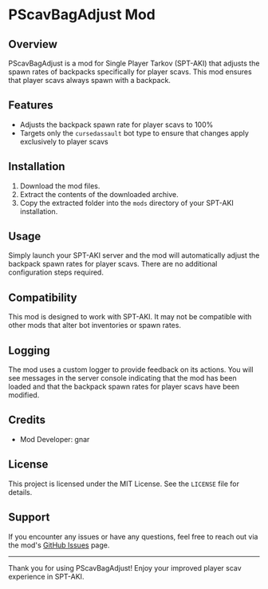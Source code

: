 # PScavBagAdjust Mod

## Overview

PScavBagAdjust is a mod for Single Player Tarkov (SPT-AKI) that adjusts the spawn rates of backpacks specifically for player scavs. This mod ensures that player scavs always spawn with a backpack.

## Features

- Adjusts the backpack spawn rate for player scavs to 100%
- Targets only the `cursedassault` bot type to ensure that changes apply exclusively to player scavs

## Installation

1. Download the mod files.
2. Extract the contents of the downloaded archive.
3. Copy the extracted folder into the `mods` directory of your SPT-AKI installation.

## Usage

Simply launch your SPT-AKI server and the mod will automatically adjust the backpack spawn rates for player scavs. There are no additional configuration steps required.

## Compatibility

This mod is designed to work with SPT-AKI. It may not be compatible with other mods that alter bot inventories or spawn rates.

## Logging

The mod uses a custom logger to provide feedback on its actions. You will see messages in the server console indicating that the mod has been loaded and that the backpack spawn rates for player scavs have been modified.

## Credits

- Mod Developer: gnar

## License

This project is licensed under the MIT License. See the `LICENSE` file for details.

## Support

If you encounter any issues or have any questions, feel free to reach out via the mod's [GitHub Issues](https://github.com/your-repo/issues) page.

---

Thank you for using PScavBagAdjust! Enjoy your improved player scav experience in SPT-AKI.

